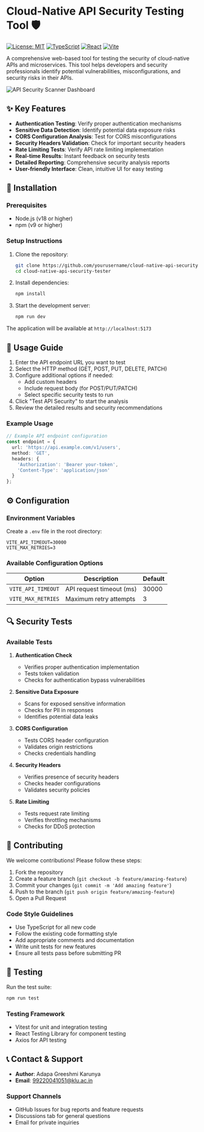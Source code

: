 # Cloud-Native API Security Testing Tool 🛡️

[![License: MIT](https://img.shields.io/badge/License-MIT-yellow.svg)](https://opensource.org/licenses/MIT)
[![TypeScript](https://img.shields.io/badge/TypeScript-5.5.3-blue.svg)](https://www.typescriptlang.org/)
[![React](https://img.shields.io/badge/React-18.3.1-blue.svg)](https://reactjs.org/)
[![Vite](https://img.shields.io/badge/Vite-5.4.2-brightgreen.svg)](https://vitejs.dev/)

A comprehensive web-based tool for testing the security of cloud-native APIs and microservices. This tool helps developers and security professionals identify potential vulnerabilities, misconfigurations, and security risks in their APIs.

![API Security Scanner Dashboard](https://images.unsplash.com/photo-1555949963-aa79dcee981c?auto=format&fit=crop&w=1200&q=80)

## ✨ Key Features

- **Authentication Testing**: Verify proper authentication mechanisms
- **Sensitive Data Detection**: Identify potential data exposure risks
- **CORS Configuration Analysis**: Test for CORS misconfigurations
- **Security Headers Validation**: Check for important security headers
- **Rate Limiting Tests**: Verify API rate limiting implementation
- **Real-time Results**: Instant feedback on security tests
- **Detailed Reporting**: Comprehensive security analysis reports
- **User-friendly Interface**: Clean, intuitive UI for easy testing

## 🚀 Installation

### Prerequisites

- Node.js (v18 or higher)
- npm (v9 or higher)

### Setup Instructions

1. Clone the repository:
   ```bash
   git clone https://github.com/yourusername/cloud-native-api-security-tester.git
   cd cloud-native-api-security-tester
   ```

2. Install dependencies:
   ```bash
   npm install
   ```

3. Start the development server:
   ```bash
   npm run dev
   ```

The application will be available at `http://localhost:5173`

## 📖 Usage Guide

1. Enter the API endpoint URL you want to test
2. Select the HTTP method (GET, POST, PUT, DELETE, PATCH)
3. Configure additional options if needed:
   - Add custom headers
   - Include request body (for POST/PUT/PATCH)
   - Select specific security tests to run
4. Click "Test API Security" to start the analysis
5. Review the detailed results and security recommendations

### Example Usage

```typescript
// Example API endpoint configuration
const endpoint = {
  url: 'https://api.example.com/v1/users',
  method: 'GET',
  headers: {
    'Authorization': 'Bearer your-token',
    'Content-Type': 'application/json'
  }
};
```

## ⚙️ Configuration

### Environment Variables

Create a `.env` file in the root directory:

```env
VITE_API_TIMEOUT=30000
VITE_MAX_RETRIES=3
```

### Available Configuration Options

| Option | Description | Default |
|--------|-------------|---------|
| `VITE_API_TIMEOUT` | API request timeout (ms) | 30000 |
| `VITE_MAX_RETRIES` | Maximum retry attempts | 3 |

## 🔍 Security Tests

### Available Tests

1. **Authentication Check**
   - Verifies proper authentication implementation
   - Tests token validation
   - Checks for authentication bypass vulnerabilities

2. **Sensitive Data Exposure**
   - Scans for exposed sensitive information
   - Checks for PII in responses
   - Identifies potential data leaks

3. **CORS Configuration**
   - Tests CORS header configuration
   - Validates origin restrictions
   - Checks credentials handling

4. **Security Headers**
   - Verifies presence of security headers
   - Checks header configurations
   - Validates security policies

5. **Rate Limiting**
   - Tests request rate limiting
   - Verifies throttling mechanisms
   - Checks for DDoS protection

## 🤝 Contributing

We welcome contributions! Please follow these steps:

1. Fork the repository
2. Create a feature branch (`git checkout -b feature/amazing-feature`)
3. Commit your changes (`git commit -m 'Add amazing feature'`)
4. Push to the branch (`git push origin feature/amazing-feature`)
5. Open a Pull Request

### Code Style Guidelines

- Use TypeScript for all new code
- Follow the existing code formatting style
- Add appropriate comments and documentation
- Write unit tests for new features
- Ensure all tests pass before submitting PR

## 🧪 Testing

Run the test suite:

```bash
npm run test
```

### Testing Framework

- Vitest for unit and integration testing
- React Testing Library for component testing
- Axios for API testing

## 📞 Contact & Support

- **Author**: Adapa Greeshmi Karunya
- **Email**: 99220041051@klu.ac.in

### Support Channels

- GitHub Issues for bug reports and feature requests
- Discussions tab for general questions
- Email for private inquiries
